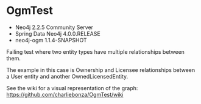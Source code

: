 # OgmTest

* Neo4j 2.2.5 Community Server
* Spring Data Neo4j 4.0.0.RELEASE
* neo4j-ogm 1.1.4-SNAPSHOT

Failing test where two entity types have multiple relationships between them.

The example in this case is Ownership and Licensee relationships between a User entity and another OwnedLicensedEntity.

See the wiki for a visual representation of the graph:
https://github.com/charliebonza/OgmTest/wiki
